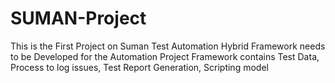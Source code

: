 # SUMAN-Project
This is the First Project on Suman Test Automation
Hybrid Framework needs to be Developed for the Automation Project
Framework contains Test Data, Process to log issues, Test Report Generation, Scripting model
